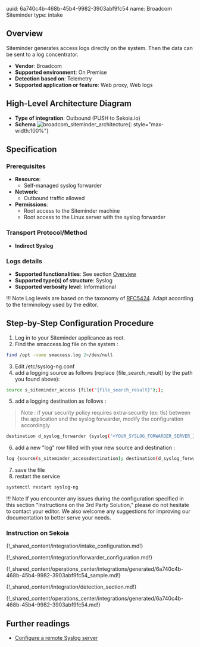uuid: 6a740c4b-468b-45b4-9982-3903abf9fc54
name: Broadcom Siteminder
type: intake

## Overview

Siteminder generates access logs directly on the system. Then the data can be sent to a log concentrator.

- **Vendor**: Broadcom
- **Supported environment**: On Premise
- **Detection based on**: Telemetry
- **Supported application or feature**: Web proxy, Web logs

## High-Level Architecture Diagram

- **Type of integration**: Outbound (PUSH to Sekoia.io)
- **Schema**
![broadcom_siteminder_architecture](/assets/integration/broadcom_siteminder_architecture.png){: style="max-width:100%"}

## Specification

### Prerequisites

- **Resource**:
    - Self-managed syslog forwarder
- **Network**:
    - Outbound traffic allowed
- **Permissions**:
    - Root access to the Siteminder machine
    - Root access to the Linux server with the syslog forwarder

### Transport Protocol/Method

- **Indirect Syslog**

### Logs details

- **Supported functionalities**: See section [Overview](#overview)
- **Supported type(s) of structure**: Syslog
- **Supported verbosity level**: Informational

!!! Note
    Log levels are based on the taxonomy of [RFC5424](https://datatracker.ietf.org/doc/html/rfc5424). Adapt according to the terminology used by the editor.

## Step-by-Step Configuration Procedure

1. Log in to your Siteminder applicance as root.
2. Find the smaccess.log file on the system :
```bash
find /opt -name smaccess.log 2>/dev/null
```
3. Edit /etc/syslog-ng.conf
4. add a logging source as follows (replace {file_search_result} by the path you found above):
```bash
source s_siteminder_access {file("{file_search_result}");};
```
5. add a logging destination as follows :
> Note : if your security policy requires extra-security (ex: tls) between the application and the syslog forwarder, modify the configuration accordingly
```bash
destination d_syslog_forwarder {syslog("<YOUR_SYSLOG_FORWARDER_SERVER_IP>" transport("tcp") port(514));};
```
6. add a new "log" row filled with your new source and destination :
```bash
log {source(s_siteminder_accessdestination); destination(d_syslog_forwarder);};
```
7. save the file
8. restart the service
```bash
systemctl restart syslog-ng
```
!!! Note
    If you encounter any issues during the configuration specified in this section "Instructions on the 3rd Party Solution," please do not hesitate to contact your editor. We also welcome any suggestions for improving our documentation to better serve your needs.

### Instruction on Sekoia

{!_shared_content/integration/intake_configuration.md!}

{!_shared_content/integration/forwarder_configuration.md!}

{!_shared_content/operations_center/integrations/generated/6a740c4b-468b-45b4-9982-3903abf9fc54_sample.md!}

{!_shared_content/integration/detection_section.md!}

{!_shared_content/operations_center/integrations/generated/6a740c4b-468b-45b4-9982-3903abf9fc54.md!}

## Further readings

- [Configure a remote Syslog server](https://docs.cyberwatch.fr/help/en/administration/remote_syslog_configuration/)
